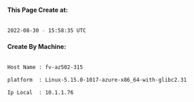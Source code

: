 
   
#### This Page Create at:

```bash

2022-08-30 - 15:58:35 UTC

```

#### Create By Machine:

```bash

Host Name : fv-az502-315

platform  : Linux-5.15.0-1017-azure-x86_64-with-glibc2.31

Ip Local  : 10.1.1.76

```

